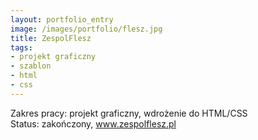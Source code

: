 ```yaml
---
layout: portfolio_entry
image: /images/portfolio/flesz.jpg
title: ZespolFlesz
tags: 
- projekt graficzny
- szablon
- html
- css
---
```

Zakres pracy: projekt graficzny, wdrożenie do HTML/CSS <br />
Status: zakończony, <a href="http://www.zespolflesz.pl">www.zespolflesz.pl</a>